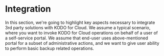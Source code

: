 # Integration

In this section, we're going to highlight key aspects necessary to integrate 3rd party solutions with KODO for Cloud. We assume a typical scenario, where you want to invoke KODO for Cloud operations on behalf of a user of a self-service portal. We assume that end-user uses above-mentioned portal for a subset of administrative actions, and we want to give user ability to perform basic backup related operations.



